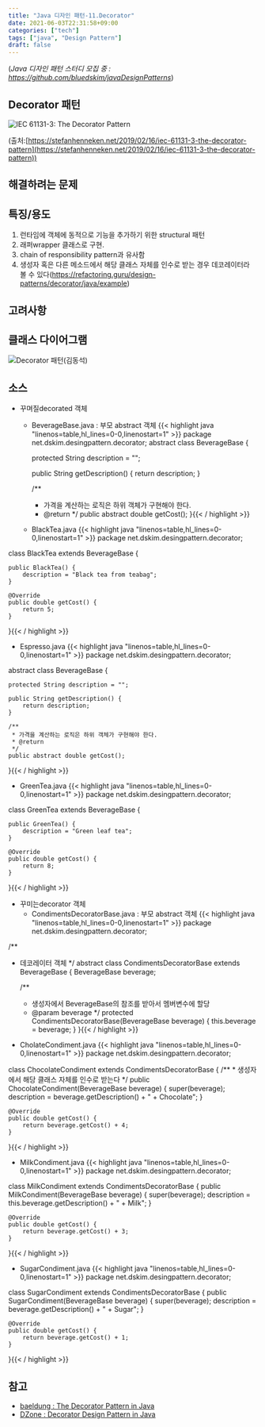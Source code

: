 ```yaml
---
title: "Java 디자인 패턴-11.Decorator"
date: 2021-06-03T22:31:58+09:00
categories: ["tech"]
tags: ["java", "Design Pattern"]
draft: false
---
```


(*Java 디자인 패턴 스터디 모집 중 : https://github.com/bluedskim/javaDesignPatterns*)

## Decorator 패턴

![IEC 61131-3: The Decorator Pattern](https://stefanhenneken.files.wordpress.com/2019/02/picture03.png "IEC 61131-3: The Decorator Pattern")

(출처:[https://stefanhenneken.net/2019/02/16/iec-61131-3-the-decorator-pattern](https://stefanhenneken.net/2019/02/16/iec-61131-3-the-decorator-pattern))

## 해결하려는 문제
## 특징/용도
1. 런타임에 객체에 동적으로 기능을 추가하기 위한 structural 패턴
1. 래퍼wrapper 클래스로 구현. 
1. chain of responsibility pattern과 유사함
1. 생성자 혹은 다른 메소드에서 해당 클래스 자체를 인수로 받는 경우 데코레이터라 볼 수 있다(https://refactoring.guru/design-patterns/decorator/java/example)

## 고려사항

## 클래스 다이어그램
![Decorator 패턴(김동석)](https://www.plantuml.com/plantuml/png/dLJ1IWCn53oRhmW5QNjeUoyUYgtefI3e3sIJvsxiPhFalHL41ONU5CIZe9uzAdZnbshz1wEsMxVTLd5FksycCybCs0wIS9IPcFT0MYV8Elv-zVW-VAcDNi_Vhc_7m_iwOv5MmC6aTCmDc00S5aSKMOMCaQOOLYf581Gu7X6bs6wrGarH5ZIbDQqWpa3XG9lMeJWIFK0T9hk225o2xC1Q_yB73pVZuVFuycxqTC7NbI2eLOxzq-ptcqfLUNLdfsrCnMzO14XEIE8o5eXy4ux0YH0s1G8_OMkfytgIGF4zSZe9kGAKJgUaRUBHB8Yrd48XK6-6rkevddiewmVmIUnQ9CyuOspY6mivs0VnvVczQZbv2rC7YFPFv6q7aFokF9T3roPA6qW8yv8M8oc45Km-PixTo4eR--npiHzxM0HhfNBrFnonh-D1cKTX_d_vlImKhao_2Fp7eB1auxJHo2z22JIjlGIQbbm2BMboZhc2o9RTXM_vXHvNymkThAOMusKTI9J__tm0 "Decorator 패턴(김동석)")
## 소스
* 꾸며질decorated 객체
  * BeverageBase.java : 부모 abstract 객체
{{< highlight java "linenos=table,hl_lines=0-0,linenostart=1" >}}
package net.dskim.desingpattern.decorator;
abstract class BeverageBase {

	protected String description = "";

	public String getDescription() {
		return description;
	}

	/**
	 * 가격을 계산하는 로직은 하위 객체가 구현해야 한다.
	 * @return
	 */
	public abstract double getCost();
}{{< / highlight >}}
  * BlackTea.java
{{< highlight java "linenos=table,hl_lines=0-0,linenostart=1" >}}
package net.dskim.desingpattern.decorator;

class BlackTea extends BeverageBase {

	public BlackTea() {
		description = "Black tea from teabag";
	}

	@Override
	public double getCost() {
		return 5;
	}
}{{< / highlight >}}
  * Espresso.java
{{< highlight java "linenos=table,hl_lines=0-0,linenostart=1" >}}
package net.dskim.desingpattern.decorator;

abstract class BeverageBase {

	protected String description = "";

	public String getDescription() {
		return description;
	}

	/**
	 * 가격을 계산하는 로직은 하위 객체가 구현해야 한다.
	 * @return
	 */
	public abstract double getCost();
}{{< / highlight >}}
  * GreenTea.java
{{< highlight java "linenos=table,hl_lines=0-0,linenostart=1" >}}
package net.dskim.desingpattern.decorator;

class GreenTea extends BeverageBase {

	public GreenTea() {
		description = "Green leaf tea";
	}

	@Override
	public double getCost() {
		return 8;
	}
}{{< / highlight >}}
* 꾸미는decorator 객체 
  * CondimentsDecoratorBase.java : 부모 abstract 객체
{{< highlight java "linenos=table,hl_lines=0-0,linenostart=1" >}}
package net.dskim.desingpattern.decorator;

/**
 * 데코레이터 객체
 */
abstract class CondimentsDecoratorBase extends BeverageBase {
	BeverageBase beverage;

	/**
	 * 생성자에서 BeverageBase의 참조를 받아서 멤버변수에 할당
	 * @param beverage
	 */
	protected CondimentsDecoratorBase(BeverageBase beverage) {
		this.beverage = beverage;
	}
}{{< / highlight >}}
  * CholateCondiment.java
{{< highlight java "linenos=table,hl_lines=0-0,linenostart=1" >}}
package net.dskim.desingpattern.decorator;

class ChocolateCondiment extends CondimentsDecoratorBase {
	/**
	 * 생성자에서 해당 클래스 자체를 인수로 받는다
	 */
	public ChocolateCondiment(BeverageBase beverage) {
		super(beverage);
		description = beverage.getDescription() + " + Chocolate";
	}

	@Override
	public double getCost() {
		return beverage.getCost() + 4;
	}
}{{< / highlight >}}
  * MilkCondiment.java
{{< highlight java "linenos=table,hl_lines=0-0,linenostart=1" >}}
package net.dskim.desingpattern.decorator;

class MilkCondiment extends CondimentsDecoratorBase {
	public MilkCondiment(BeverageBase beverage) {
		super(beverage);
		description = this.beverage.getDescription() + " + Milk";
	}

	@Override
	public double getCost() {
		return beverage.getCost() + 3;
	}
}{{< / highlight >}}
  * SugarCondiment.java
{{< highlight java "linenos=table,hl_lines=0-0,linenostart=1" >}}
package net.dskim.desingpattern.decorator;

class SugarCondiment extends CondimentsDecoratorBase {
	public SugarCondiment(BeverageBase beverage) {
		super(beverage);
		description = beverage.getDescription() + " + Sugar";
	}

	@Override
	public double getCost() {
		return beverage.getCost() + 1;
	}
}{{< / highlight >}}

## 참고

* [baeldung : The Decorator Pattern in Java](https://www.baeldung.com/java-decorator-pattern)
* [DZone : Decorator Design Pattern in Java](https://dzone.com/articles/decorator-design-pattern-in-java)

